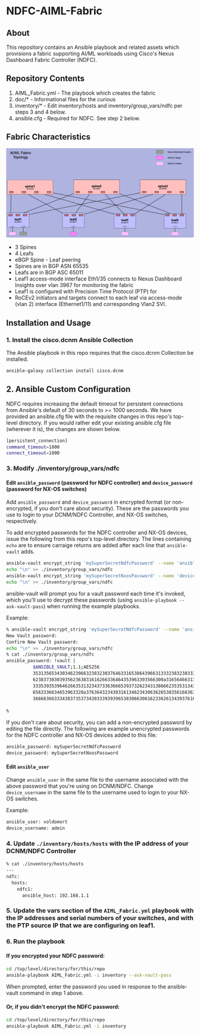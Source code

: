 # NDFC-AIML-Fabric

## About

This repository contains an Ansible playbook and related assets which provisions a fabric supporting AI/ML workloads using Cisco's Nexus Dashboard Fabric Controller (NDFC).

## Repository Contents

1. AIML_Fabric.yml - The playbook which creates the fabric
2. doc/* - Informational files for the curious
3. inventory/* - Edit inventory/hosts and inventory/group_vars/ndfc per steps 3 and 4 below.
4. ansible.cfg - Required for NDFC.  See step 2 below.

## Fabric Characteristics

![AIML_Fabric_Topology](./doc/Topology.png "AIML Fabric Topology")

- 3 Spines
- 4 Leafs
- eBGP Spine - Leaf peering
- Spines are in BGP ASN 65535
- Leafs are in BGP ASC 65011
- Leaf1 access-mode interface Eth1/35 connects to Nexus Dashboard Insights over vlan 3967 for monitoring the fabric
- Leaf1 is configured with Precision Time Protocol (PTP) for 
- RoCEv2 initiators and targets connect to each leaf via access-mode (vlan 2) interface (Ethernet1/11) and corresponding Vlan2 SVI.

## Installation and Usage

### 1. Install the cisco.dcnm Ansible Collection 

The Ansible playbook in this repo requires that the cisco.dcnm Collection be installed.

```bash
ansible-galaxy collection install cisco.dcnm
```

## 2. Ansible Custom Configuration

NDFC requires increasing the default timeout for persistent connections from Ansible's default of 30 seconds to >= 1000 seconds.  We have provided an ansible.cfg file with the requisite changes in this repo's top-level directory.  If you would rather edit your existing ansible.cfg file (wherever it is), the changes are shown below.

```bash
[persistent_connection]
command_timeout=1800
connect_timeout=1800
```

### 3. Modify ./inventory/group_vars/ndfc

#### Edit ``ansible_password`` (password for NDFC controller) and ``device_password`` (password for NX-OS switches)

Add ``ansible_password`` and ``device_password`` in encrypted format (or non-encrypted, if you don't care about security).  These are the passwords you use to login to your DCNM/NDFC Controller, and NX-OS switches, respectively.

To add encrypted passwords for the NDFC controller and NX-OS devices, issue the following from this repo's top-level directory.  The lines containing ``echo`` are to ensure carraige returns are added after each line that ``ansible-vault`` adds.

```bash
ansible-vault encrypt_string 'mySuperSecretNdfcPassword' --name 'ansible_password' >> ./inventory/group_vars/ndfc
echo "\n" >> ./inventory/group_vars/ndfc
ansible-vault encrypt_string 'mySuperSecretNxosPassword' --name 'device_password' >> ./inventory/group_vars/ndfc
echo "\n" >> ./inventory/group_vars/ndfc
```

ansible-vault will prompt you for a vault password each time it's invoked, which you'll use to decrypt these passwords (using ``ansible-playbook --ask-vault-pass``) when running the example playbooks.

Example:

```bash
% ansible-vault encrypt_string 'mySuperSecretNdfcPassword' --name 'ansible_password' >> ./inventory/group_vars/ndfc
New Vault password: 
Confirm New Vault password: 
echo "\n" >> ./inventory/group_vars/ndfc
% cat ./inventory/group_vars/ndfc
ansible_password: !vault |
          $ANSIBLE_VAULT;1.1;AES256
          35313565343034623966323832303764633165386439663133323832383336366362663431366565
          6238373030393562363831616266336464353963393566300a316564663135323263653165393330
          33353935396462663531323437336366653937326234313866623535313431366534363938633834
          6563336634653963320a376364323430316134623430636265383561663631343763646465626365
          36666366333438373537343033393939653830663061623362613439376161626439

%

```

If you don't care about security, you can add a non-encrypted password by editing the file directly.
The following are example unencrypted passwords for the NDFC controller and NX-OS devices added to this file:

```bash
ansible_password: mySuperSecretNdfcPassword
device_password: mySuperSecretNxosPassword
```

#### Edit ``ansible_user``

Change ``ansible_user`` in the same file to the username associated with the above password that you're using on DCNM/NDFC.
Change ``device_username`` in the same file to the username used to login to your NX-OS switches.

Example:

```bash
ansible_user: voldomort
device_username: admin
```

### 4. Update ``./inventory/hosts/hosts`` with the IP address of your DCNM/NDFC Controller

```bash
% cat ./inventory/hosts/hosts 
---
ndfc:
  hosts:
    ndfc1:
      ansible_host: 192.168.1.1
```

### 5. Update the vars section of the ``AIML_Fabric.yml`` playbook with the IP addresses and serial numbers of your switches, and with the PTP source IP that we are configuring on leaf1.


### 6. Run the playbook

#### If you encrypted your NDFC password:

```bash
cd /top/level/directory/for/this/repo
ansible-playbook AIML_Fabric.yml -i inventory --ask-vault-pass 
```

When prompted, enter the password you used in response to the ansible-vault command in step 1 above.

#### Or, if you didn't encrypt the NDFC password:

```bash
cd /top/level/directory/for/this/repo
ansible-playbook AIML_Fabric.yml -i inventory
```
